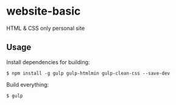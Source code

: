 # website-basic

HTML &amp; CSS only personal site

## Usage

Install dependencies for building:

```
$ npm install -g gulp gulp-htmlmin gulp-clean-css --save-dev
```

Build everything:

```
$ gulp
```
